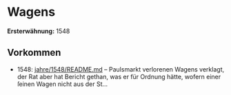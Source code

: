 # Wagens

**Ersterwähnung:** 1548

## Vorkommen
- 1548: [jahre/1548/README.md](../jahre/1548/README.md) – Paulsmarkt verlorenen Wagens verklagt, der Rat aber
hat Bericht gethan, was er für Ordnung hätte, wofern
einer ſeinen Wagen nicht aus der St...
